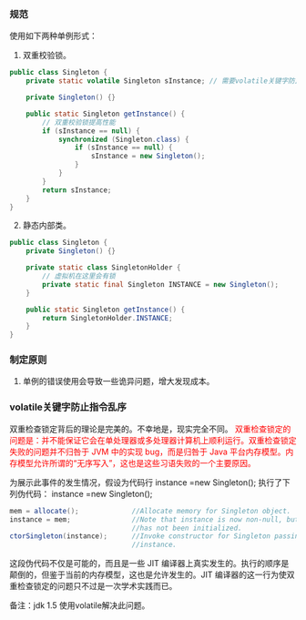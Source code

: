 ### 规范
使用如下两种单例形式：
1. 双重校验锁。
```java
public class Singleton {
    private static volatile Singleton sInstance; // 需要volatile关键字防止指令乱序

    private Singleton() {}

    public static Singleton getInstance() {
        // 双重校验锁提高性能
        if (sInstance == null) {
            synchronized (Singleton.class) {
                if (sInstance == null) {
                    sInstance = new Singleton();
                }
            }
        }
        return sInstance;
    }
}
```
2. 静态内部类。
```java
public class Singleton {
    private Singleton() {}

    private static class SingletonHolder {
        // 虚拟机在这里会有锁
        private static final Singleton INSTANCE = new Singleton();
    }

    public static Singleton getInstance() {
        return SingletonHolder.INSTANCE;
    }
}
```

### 制定原则
1.  单例的错误使用会导致一些诡异问题，增大发现成本。


### volatile关键字防止指令乱序

双重检查锁定背后的理论是完美的。不幸地是，现实完全不同。
<font color=red>双重检查锁定的问题是：并不能保证它会在单处理器或多处理器计算机上顺利运行。双重检查锁定失败的问题并不归咎于 JVM 中的实现 bug，而是归咎于 Java 平台内存模型。内存模型允许所谓的“无序写入”，这也是这些习语失败的一个主要原因。</font>

为展示此事件的发生情况，假设为代码行 instance =new Singleton(); 执行了下列伪代码： instance =new Singleton();
```java
mem = allocate();             //Allocate memory for Singleton object.
instance = mem;               //Note that instance is now non-null, but
                              //has not been initialized.
ctorSingleton(instance);      //Invoke constructor for Singleton passing
                              //instance.
```
这段伪代码不仅是可能的，而且是一些 JIT 编译器上真实发生的。执行的顺序是颠倒的，但鉴于当前的内存模型，这也是允许发生的。JIT 编译器的这一行为使双重检查锁定的问题只不过是一次学术实践而已。

备注：jdk 1.5 使用volatile解决此问题。
